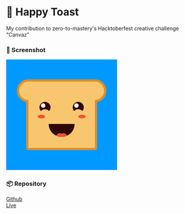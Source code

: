 # 🍞 Happy Toast
 My contribution to zero-to-mastery's Hacktoberfest creative challenge "Canvaz"

### 📸 Screenshot
![My happy toast](./icon.png)

### 📦 Repository
[Github](https://github.com/zero-to-mastery/Canvaz) <br />
[Live](https://zero-to-mastery.github.io/Canvaz/art/MLousdal/toast.html)
